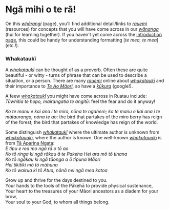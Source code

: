 # Ngā mihi o te rā!
On this [*whārangi*](https://maoridictionary.co.nz/search?idiom=&phrase=&proverb=&loan=&histLoanWords=&keywords=wh%C4%81rangi) (page), you'll find additional detail/links to [*rauemi*](https://maoridictionary.co.nz/search?idiom=&phrase=&proverb=&loan=&histLoanWords=&keywords=rauemi) (resources) for concepts that you will have come across in our [*wānanga*](https://maoridictionary.co.nz/search?idiom=&phrase=&proverb=&loan=&histLoanWords=&keywords=w%C4%81nanga) (hui for learning together). If you haven't yet come across the [introduction page](../index.md), this could be handy for understanding formatting [*te mea, te mea*] (etc.!).  

### Whakataukī
A [*whakataukī*](https://maoridictionary.co.nz/search?idiom=&phrase=&proverb=&loan=&histLoanWords=&keywords=whakatauk%C4%AB) can be thought of as a proverb. Often these are quite beautiful - or witty - turns of phrase that can be used to describe a situation, or a person. There are many [*rauemi*](https://maoridictionary.co.nz/search?idiom=&phrase=&proverb=&loan=&histLoanWords=&keywords=rauemi) online about [*whakataukī*](https://maoridictionary.co.nz/search?idiom=&phrase=&proverb=&loan=&histLoanWords=&keywords=whakatauk%C4%AB) and their importance to [*Te Ao Māori*](https://translate.google.com/?hl=mi&sl=mi&tl=en&text=te%20ao%20M%C4%81ori%0A&op=translate), so have a [*kūkura*](https://maoridictionary.co.nz/search?idiom=&phrase=&proverb=&loan=&histLoanWords=&keywords=K%C5%ABkara) (google!).  

A feew [*whakataukī*](https://maoridictionary.co.nz/search?idiom=&phrase=&proverb=&loan=&histLoanWords=&keywords=whakatauk%C4%AB) you might have come across in Ruatau include:  
*Tūwhitia te hopo, mairangatia te angitū*: feel the fear and do it anyway!  

*Ko te manu e kai ana i te miro, nōna te ngahere; ko te manu e kai ana i te mātauranga, nōna te ao*: the bird that partakes of the miro berry has reign of the forest; the bird that partakes of knowledge has reign of the world.  

Some distinguish [*whakataukī*](https://maoridictionary.co.nz/search?idiom=&phrase=&proverb=&loan=&histLoanWords=&keywords=whakatauk%C4%AB) where the ultimate author is unknown from [*whakatauakī*](https://maoridictionary.co.nz/search?idiom=&phrase=&proverb=&loan=&histLoanWords=&keywords=whakatauaki), where the author is known. One well-known [*whakatauakī*](https://maoridictionary.co.nz/search?idiom=&phrase=&proverb=&loan=&histLoanWords=&keywords=whakatauaki) is from [Tā Aparina Ngata](https://teara.govt.nz/en/biographies/3n5/ngata-apirana-turupa):  
*E tipu e rea mo ngā rā o tō ao  
Ko tō ringa ki ngā rākau ā te Pakeha Hei ara mō tō tinana  
Ko tō ngākau ki ngā tāonga a ō tīpuna Māori  
Hei tikitiki mō tō māhuna  
Ko tō wairua ki tō Atua, nānā nei ngā mea katoa*  

Grow up and thrive for the days destined to you.  
Your hands to the tools of the Pākehā to provide physical sustenance,  
Your heart to the treasures of your Māori ancestors as a diadem for your brow,  
Your soul to your God, to whom all things belong.  


